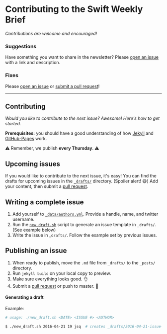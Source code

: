 # Contributing to the Swift Weekly Brief

*Contributions are welcome and encouraged!*

### Suggestions

Have something you want to share in the newsletter? Please [open an issue][issueLink] with a link and description.

### Fixes

Please [open an issue][issueLink] or [submit a pull request][prLink]!

--------------------------------

## Contributing

*Would you like to contribute to the next issue? Awesome! Here's how to get started.*

**Prerequisites:** you should have a good understanding of how [Jekyll](http://jekyllrb.com) and [GitHub-Pages](https://pages.github.com) work.

:warning: Remember, we publish **every Thursday**. :warning:

## Upcoming issues

If you would like to contribute to the next issue, it's easy! You can find the drafts for upcoming issues in the [`_drafts/`](https://github.com/SwiftWeekly/swiftweekly.github.io/tree/master/_drafts) directory. (Spoiler alert! :smile:) Add your content, then submit a [pull request][prLink].

## Writing a complete issue

1. Add yourself to [`_data/authors.yml`](https://github.com/SwiftWeekly/swiftweekly.github.io/blob/master/_data/authors.yml). Provide a handle, name, and twitter username.
2. Run the [`new_draft.sh`](https://github.com/SwiftWeekly/swiftweekly.github.io/blob/master/new_draft.sh) script to generate an issue template in `_drafts/`. (See example below)
3. Write the issue in _`drafts/`. Follow the example set by previous issues.
 
## Publishing an issue

1. When ready to publish, move the `.md` file from `_drafts/` to the `_posts/` directory.
2. Run `jekyll build` on your local copy to preview.
3. Make sure everything looks good. :ok_hand:
4. Submit a [pull request][prLink] or push to master. :tada:

#### Generating a draft

Example:

```bash
# usage: ./new_draft.sh <DATE> <ISSUE #> <AUTHOR>

$ ./new_draft.sh 2016-04-21 19 jsq  # creates _drafts/2016-04-21-issue-19.md 
```

[issueLink]:https://github.com/SwiftWeekly/swiftweekly.github.io/issues/new
[prLink]:https://github.com/SwiftWeekly/swiftweekly.github.io/compare
